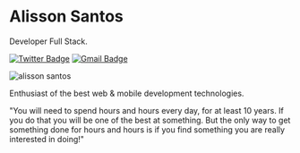 # Alisson Santos 

Developer Full Stack.

[![Twitter Badge](https://img.shields.io/badge/-@dev.alysson-6633cc?style=flat-square&labelColor=6633cc&logo=twitter&logoColor=white&link=https://twitter.com/dieegosf)](https://twitter.com/dieegosf) 
[![Gmail Badge](https://img.shields.io/badge/-dev.alysson@gmail.com-6633cc?style=flat-square&logo=Gmail&logoColor=white&link=mailto:dev.alysson@gmail.com)](mailto:dev.alysson@gmail.com)

<p align="left"> <img src="https://github-readme-stats.vercel.app/api?username=khaus&show_icons=true&theme=gotham" alt="alisson santos" /></p>

Enthusiast of the best web & mobile development technologies.

"You will need to spend hours and hours every day, for at least 10 years. If you do that you will be one of the best at something. But the only way to get something done for hours and hours is if you find something you are really interested in doing!"

